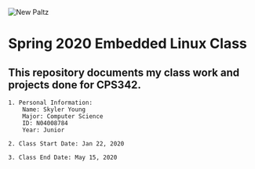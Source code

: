 ![New Paltz](https://www.newpaltz.edu/media/identity/logos/newpaltzlogo.jpg)

# Spring 2020 Embedded Linux Class
 
## This repository documents my class work and projects done for CPS342.
 
    1. Personal Information:
        Name: Skyler Young
        Major: Computer Science
        ID: N04008784
        Year: Junior
    
    2. Class Start Date: Jan 22, 2020
    
    3. Class End Date: May 15, 2020
